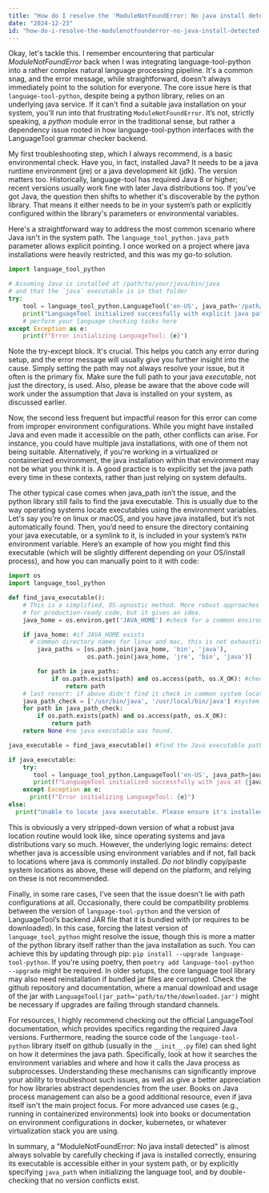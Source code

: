 ```yaml
---
title: "How do I resolve the 'ModuleNotFoundError: No java install detected' error for language-tool-python?"
date: "2024-12-23"
id: "how-do-i-resolve-the-modulenotfounderror-no-java-install-detected-error-for-language-tool-python"
---
```


Okay, let's tackle this. I remember encountering that particular *ModuleNotFoundError* back when I was integrating language-tool-python into a rather complex natural language processing pipeline. It's a common snag, and the error message, while straightforward, doesn't always immediately point to the solution for everyone. The core issue here is that `language-tool-python`, despite being a python library, relies on an underlying java service. If it can't find a suitable java installation on your system, you'll run into that frustrating `ModuleNotFoundError`. It’s not, strictly speaking, a *python* module error in the traditional sense, but rather a dependency issue rooted in how language-tool-python interfaces with the LanguageTool grammar checker backend.

My first troubleshooting step, which I always recommend, is a basic environmental check. Have you, in fact, installed Java? It needs to be a java runtime environment (jre) or a java development kit (jdk). The version matters too. Historically, language-tool has required Java 8 or higher; recent versions usually work fine with later Java distributions too. If you've got Java, the question then shifts to whether it's discoverable by the python library. That means it either needs to be in your system’s path or explicitly configured within the library's parameters or environmental variables.

Here's a straightforward way to address the most common scenario where Java isn't in the system path. The `language_tool_python.java_path` parameter allows explicit pointing. I once worked on a project where java installations were heavily restricted, and this was my go-to solution.

```python
import language_tool_python

# Assuming Java is installed at /path/to/your/java/bin/java
# and that the `java` executable is in that folder
try:
    tool = language_tool_python.LanguageTool('en-US', java_path='/path/to/your/java/bin/java')
    print("LanguageTool initialized successfully with explicit java path.")
    # perform your language checking tasks here
except Exception as e:
    print(f"Error initializing LanguageTool: {e}")
```

Note the try-except block. It's crucial. This helps you catch any error during setup, and the error message will usually give you further insight into the cause. Simply setting the path may not always resolve your issue, but it often is the primary fix. Make sure the full path to your java *executable*, not just the directory, is used. Also, please be aware that the above code will work under the assumption that Java is installed on your system, as discussed earlier.

Now, the second less frequent but impactful reason for this error can come from improper environment configurations. While you might have installed Java and even made it accessible on the path, other conflicts can arise. For instance, you could have multiple java installations, with one of them not being suitable. Alternatively, if you're working in a virtualized or containerized environment, the java installation within that environment may not be what you think it is. A good practice is to explicitly set the java path every time in these contexts, rather than just relying on system defaults.

The other typical case comes when java_path isn’t the issue, and the python library still fails to find the java executable. This is usually due to the way operating systems locate executables using the environment variables. Let's say you're on linux or macOS, and you have java installed, but it’s not automatically found. Then, you’d need to ensure the directory containing your java executable, or a symlink to it, is included in your system’s `PATH` environment variable. Here’s an example of how you might find this executable (which will be slightly different depending on your OS/install process), and how you can manually point to it with code:

```python
import os
import language_tool_python

def find_java_executable():
    # This is a simplified, OS-agnostic method. More robust approaches are needed
    # for production-ready code, but it gives an idea.
    java_home = os.environ.get('JAVA_HOME') #check for a common environ var

    if java_home: #if JAVA_HOME exists
      # common directory names for linux and mac, this is not exhaustive
        java_paths = [os.path.join(java_home, 'bin', 'java'),
                      os.path.join(java_home, 'jre', 'bin', 'java')]

        for path in java_paths:
            if os.path.exists(path) and os.access(path, os.X_OK): #checking path exists and is executable
                return path
    # last resort: if above didn't find it check in common system locations (not recommended in production)
    java_path_check = ['/usr/bin/java', '/usr/local/bin/java'] #system locations, non-exhaustive
    for path in java_path_check:
        if os.path.exists(path) and os.access(path, os.X_OK):
            return path
    return None #no java executable was found.

java_executable = find_java_executable() #find the Java executable path

if java_executable:
    try:
       tool = language_tool_python.LanguageTool('en-US', java_path=java_executable) #using explicit path
       print(f"LanguageTool initialized successfully with java at {java_executable}")
    except Exception as e:
      print(f"Error initializing LanguageTool: {e}")
else:
  print("Unable to locate java executable. Please ensure it's installed and accessible.")
```

This is obviously a very stripped-down version of what a robust java location routine would look like, since operating systems and java distributions vary so much. However, the underlying logic remains: detect whether java is accessible using environment variables and if not, fall back to locations where java is commonly installed. *Do not* blindly copy/paste system locations as above, these will depend on the platform, and relying on these is not recommended.

Finally, in some rare cases, I’ve seen that the issue doesn't lie with path configurations at all. Occasionally, there could be compatibility problems between the version of `language-tool-python` and the version of LanguageTool’s backend JAR file that it is bundled with (or requires to be downloaded). In this case, forcing the latest version of `language_tool_python` might resolve the issue, though this is more a matter of the python library itself rather than the java installation as such. You can achieve this by updating through pip: `pip install --upgrade language-tool-python`. If you're using poetry, then `poetry add language-tool-python --upgrade` might be required. In older setups, the core language tool library may also need reinstallation if bundled jar files are corrupted. Check the github repository and documentation, where a manual download and usage of the jar with `LanguageTool(jar_path='path/to/the/downloaded.jar')` might be necessary if upgrades are failing through standard channels.

For resources, I highly recommend checking out the official LanguageTool documentation, which provides specifics regarding the required Java versions. Furthermore, reading the source code of the `language-tool-python` library itself on github (usually in the `__init__.py` file) can shed light on how it determines the java path. Specifically, look at how it searches the environment variables and where and how it calls the Java process as subprocesses. Understanding these mechanisms can significantly improve your ability to troubleshoot such issues, as well as give a better appreciation for how libraries abstract dependencies from the user. Books on Java process management can also be a good additional resource, even if java itself isn't the main project focus. For more advanced use cases (e.g., running in containerized environments) look into books or documentation on environment configurations in docker, kubernetes, or whatever virtualization stack you are using.

In summary, a "ModuleNotFoundError: No java install detected" is almost always solvable by carefully checking if java is installed correctly, ensuring its executable is accessible either in your system path, or by explicitly specifying `java_path` when initializing the language tool, and by double-checking that no version conflicts exist.
